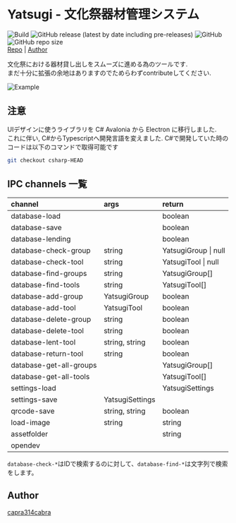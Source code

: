# Yatsugi - 文化祭器材管理システム

![Build](https://github.com/capra314cabra/Yatsugi/workflows/Build/badge.svg)
![GitHub release (latest by date including pre-releases)](https://img.shields.io/github/v/release/capra314cabra/yatsugi?include_prereleases)
![GitHub](https://img.shields.io/github/license/capra314cabra/yatsugi)
![GitHub repo size](https://img.shields.io/github/repo-size/capra314cabra/yatsugi)  
[Repo](https://github.com/capra314cabra/Yatsugi) | [Author](https://github.com/capra314cabra)

文化祭における器材貸し出しをスムーズに進める為のツールです.  
まだ十分に拡張の余地はありますのでためらわずcontributeしてください.

![Example](https://raw.githubusercontent.com/capra314cabra/Yatsugi/master/img/example.png)

## 注意

UIデザインに使うライブラリを C# Avalonia から Electron に移行しました.  
これに伴い, C#からTypescriptへ開発言語を変えました. C#で開発していた時のコードは以下のコマンドで取得可能です

```bash
git checkout csharp-HEAD
```

## IPC channels 一覧

|channel|args|return|
|:---|:---|:---|
|database-load||boolean|
|database-save||boolean|
|database-lending||boolean|
|database-check-group|string|YatsugiGroup \| null|
|database-check-tool|string|YatsugiTool \| null|
|database-find-groups|string|YatsugiGroup[]|
|database-find-tools|string|YatsugiTool[]|
|database-add-group|YatsugiGroup|boolean|
|database-add-tool|YatsugiTool|boolean|
|database-delete-group|string|boolean|
|database-delete-tool|string|boolean|
|database-lent-tool|string, string|boolean|
|database-return-tool|string|boolean|
|database-get-all-groups||YatsugiGroup[]|
|database-get-all-tools||YatsugiTool[]|
|settings-load||YatsugiSettings|
|settings-save|YatsugiSettings||
|qrcode-save|string, string|boolean|
|load-image|string|string|
|assetfolder||string|
|opendev|||

`database-check-*`はIDで検索するのに対して、`database-find-*`は文字列で検索をします。

## Author

[capra314cabra](https://github.com/capra314cabra)
